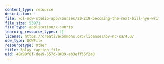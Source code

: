 ```yaml
---
content_type: resource
description: ''
file: /ol-ocw-studio-app/courses/20-219-becoming-the-next-bill-nye-writing-and-hosting-the-educational-show-january-iap-2015/40a98f8fdee9557d8039eb3eff35f2a0_17uL1VoaWTQ.vtt
file_size: 53971
file_type: application/x-subrip
learning_resource_types: []
license: https://creativecommons.org/licenses/by-nc-sa/4.0/
ocw_type: OCWFile
resourcetype: Other
title: 3play caption file
uid: 40a98f8f-dee9-557d-8039-eb3eff35f2a0
---
```

